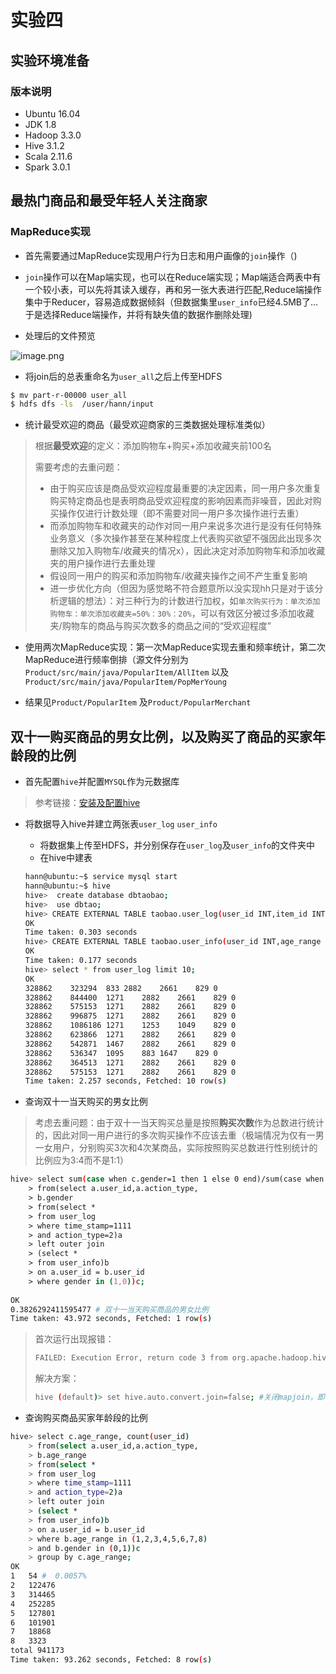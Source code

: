 # 实验四 

## 实验环境准备

### 版本说明

- Ubuntu 16.04
- JDK 1.8
- Hadoop 3.3.0
- Hive  3.1.2
- Scala 2.11.6
- Spark 3.0.1

## 最热门商品和最受年轻人关注商家

### MapReduce实现

- 首先需要通过MapReduce实现用户行为日志和用户画像的`join`操作（)

- `join`操作可以在Map端实现，也可以在Reduce端实现；Map端适合两表中有一个较小表，可以先将其读入缓存，再和另一张大表进行匹配,Reduce端操作集中于Reducer，容易造成数据倾斜（但数据集里`user_info`已经4.5MB了...于是选择Reduce端操作，并将有缺失值的数据作删除处理)
- 处理后的文件预览

![image.png](https://i.loli.net/2020/12/15/ZSfQ8eYzcv1wH3D.png)

- 将join后的总表重命名为`user_all`之后上传至HDFS

```bash
$ mv part-r-00000 user_all
$ hdfs dfs -ls  /user/hann/input
```

- 统计最受欢迎的商品（最受欢迎商家的三类数据处理标准类似）

> 根据**最受欢迎**的定义：添加购物车+购买+添加收藏夹前100名
>
> 需要考虑的去重问题：
>
> - 由于购买应该是商品受欢迎程度最重要的决定因素，同一用户多次重复购买特定商品也是表明商品受欢迎程度的影响因素而非噪音，因此对购买操作仅进行计数处理（即不需要对同一用户多次操作进行去重）
> - 而添加购物车和收藏夹的动作对同一用户来说多次进行是没有任何特殊业务意义（多次操作甚至在某种程度上代表购买欲望不强因此出现多次删除又加入购物车/收藏夹的情况x），因此决定对添加购物车和添加收藏夹的用户操作进行去重处理
> - 假设同一用户的购买和添加购物车/收藏夹操作之间不产生重复影响
> - 进一步优化方向（但因为感觉略不符合题意所以没实现hh只是对于该分析逻辑的想法）：对三种行为的计数进行加权，如`单次购买行为：单次添加购物车：单次添加收藏夹=50%：30%：20%`，可以有效区分被过多添加收藏夹/购物车的商品与购买次数多的商品之间的“受欢迎程度”

- 使用两次MapReduce实现：第一次MapReduce实现去重和频率统计，第二次MapReduce进行频率倒排（源文件分别为`Product/src/main/java/PopularItem/AllItem` 以及`Product/src/main/java/PopularItem/PopMerYoung` 

- 结果见`Product/PopularItem` 及`Product/PopularMerchant`

## 双十一购买商品的男女比例，以及购买了商品的买家年龄段的比例

- 首先配置`hive`并配置`MYSQL`作为元数据库

> 参考链接：[安装及配置hive](http://dblab.xmu.edu.cn/blog/1080-2/)

- 将数据导入hive并建立两张表`user_log` `user_info`

  - 将数据集上传至HDFS，并分别保存在`user_log`及`user_info`的文件夹中
  - 在hive中建表

  ```bash
  hann@ubuntu:~$ service mysql start
  hann@ubuntu:~$ hive
  hive>  create database dbtaobao;
  hive>  use dbtao;
  hive> CREATE EXTERNAL TABLE taobao.user_log(user_id INT,item_id INT,cat_id INT,merchant_id INT,brand_id INT,time_stamp INT,action_type INT) COMMENT 'create user_log!' ROW FORMAT DELIMITED FIELDS TERMINATED BY ',' STORED AS TEXTFILE LOCATION '/user/hann/user_log';
  OK
  Time taken: 0.303 seconds
  hive> CREATE EXTERNAL TABLE taobao.user_info(user_id INT,age_range INT, gender INT) COMMENT 'create user_info!' ROW FORMAT DELIMITED FIELDS TERMINATED BY ',' STORED AS TEXTFILE LOCATION '/user/hann/user_info';
  OK
  Time taken: 0.177 seconds
  hive> select * from user_log limit 10;
  OK
  328862	323294	833	2882	2661	829	0
  328862	844400	1271	2882	2661	829	0
  328862	575153	1271	2882	2661	829	0
  328862	996875	1271	2882	2661	829	0
  328862	1086186	1271	1253	1049	829	0
  328862	623866	1271	2882	2661	829	0
  328862	542871	1467	2882	2661	829	0
  328862	536347	1095	883	1647	829	0
  328862	364513	1271	2882	2661	829	0
  328862	575153	1271	2882	2661	829	0
  Time taken: 2.257 seconds, Fetched: 10 row(s)
  
  ```

- 查询双十一当天购买的男女比例

> 考虑去重问题：由于双十一当天购买总量是按照**购买次数**作为总数进行统计的，因此对同一用户进行的多次购买操作不应该去重（极端情况为仅有一男一女用户，分别购买3次和4次某商品，实际按照购买总数进行性别统计的比例应为3:4而不是1:1）
> 
```bash
hive> select sum(case when c.gender=1 then 1 else 0 end)/sum(case when c.gender=0 then 1 else 0 end)
    > from(select a.user_id,a.action_type,
    > b.gender
    > from(select *
    > from user_log
    > where time_stamp=1111
    > and action_type=2)a
    > left outer join
    > (select *
    > from user_info)b
    > on a.user_id = b.user_id
    > where gender in (1,0))c;
    
OK
0.3826292411595477 # 双十一当天购买商品的男女比例
Time taken: 43.972 seconds, Fetched: 1 row(s)

```


> 首次运行出现报错：
>
> ```bash
> FAILED: Execution Error, return code 3 from org.apache.hadoop.hive.ql.exec.mr.MapredLocalTask
> ```
>
> 解决方案：
>
> ```bash
> hive (default)> set hive.auto.convert.join=false; #关闭mapjoin，即不对文件进行mapjoin，因为mapjoin会首先将较小的一张表读入hashtable，再进行join工作，禁用mapjoin之后可以解决内存溢出的问题，但直接使用join可能速度会变慢.
> ```
>

- 查询购买商品买家年龄段的比例

```bash
hive> select c.age_range, count(user_id)
    > from(select a.user_id,a.action_type,
    > b.age_range
    > from(select *
    > from user_log
    > where time_stamp=1111
    > and action_type=2)a
    > left outer join
    > (select *
    > from user_info)b
    > on a.user_id = b.user_id
    > where b.age_range in (1,2,3,4,5,6,7,8)
    > and b.gender in (0,1))c
    > group by c.age_range;
OK
1	54 #  0.0057%
2	122476 
3	314465
4	252285
5	127801
6	101901
7	18868
8	3323
total 941173
Time taken: 93.262 seconds, Fetched: 8 row(s)
```
  

